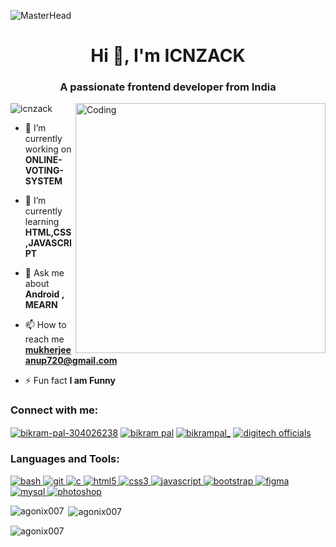 ![MasterHead](https://camo.githubusercontent.com/91c0c50639feb83c9675e648e989b35117171876f126c3af52a522f266f1aeb7/68747470733a2f2f6d69726f2e6d656469756d2e636f6d2f6d61782f313430302f312a4f785437556a4977686b6c4b453864385346796f37672e676966)
<h1 align="center">Hi 👋, I'm ICNZACK</h1>
<h3 align="center">A passionate frontend developer from India</h3>
<img align="right" alt="Coding" width="400" src="https://user-images.githubusercontent.com/69011963/137184767-79a13ec7-1bb3-4341-a6da-3a149c9c159a.gif">

<p align="left"> <img src="https://komarev.com/ghpvc/?username=icnzack&label=Profile%20views&color=0e75b6&style=flat" alt="icnzack" /> </p>

- 🔭 I’m currently working on **ONLINE-VOTING-SYSTEM**

- 🌱 I’m currently learning **HTML,CSS,JAVASCRIPT**

- 💬 Ask me about **Android , MEARN**

- 📫 How to reach me **mukherjeeanup720@gmail.com**

- ⚡ Fun fact **I am Funny**

<h3 align="left">Connect with me:</h3>
<p align="left">
<a href="https://linkedin.com/in/bikram-pal-304026238" target="_blank"><img align="center" src="https://img.icons8.com/3d-fluency/40/null/linkedin.png" alt="bikram-pal-304026238"/></a>
<a href="https://www.facebook.com/thebikrampal" target="_blank"><img align="center" src="https://img.icons8.com/3d-fluency/40/null/facebook-circled.png" alt="bikram pal"/></a>
<a href="https://instagram.com/bikrampal_" target="_blank"><img align="center" src="https://img.icons8.com/3d-fluency/40/null/instagram-new.png" alt="bikrampal_"/></a>
<a href="https://youtube.com/@digitechofficials2021" target="_blank"><img align="center" src="https://img.icons8.com/3d-fluency/40/null/youtube-play.png" alt="digitech officials"/></a>
</p>

<h3 align="left">Languages and Tools:</h3>
<p align="left"> <a href="https://www.gnu.org/software/bash/" target="_blank" rel="noreferrer"> <img src="https://img.icons8.com/color/40/null/bash.png" alt="bash"/> </a> <a href="https://git-scm.com/" target="_blank" rel="noreferrer"> <img src="https://img.icons8.com/color/40/null/git.png" alt="git"/> </a> <a href="https://www.cprogramming.com/" target="_blank" rel="noreferrer"> <img src="https://img.icons8.com/color/40/null/c-programming.png" alt="c"/> </a> <a href="https://www.w3.org/html/" target="_blank" rel="noreferrer"> <img src="https://img.icons8.com/external-tal-revivo-shadow-tal-revivo/40/null/external-html-5-is-a-software-solution-stack-that-defines-the-properties-and-behaviors-of-web-page-logo-shadow-tal-revivo.png" alt="html5"/> </a> <a href="https://www.w3schools.com/css/" target="_blank" rel="noreferrer"> <img src="https://img.icons8.com/fluency/40/null/css3.png" alt="css3"/> </a> <a href="https://developer.mozilla.org/en-US/docs/Web/JavaScript" target="_blank" rel="noreferrer"> <img src="https://img.icons8.com/color/40/null/javascript--v1.png" alt="javascript"/> <a href="https://getbootstrap.com" target="_blank" rel="noreferrer"> <img src="https://img.icons8.com/color/40/null/bootstrap.png" alt="bootstrap"/> </a> <a href="https://www.figma.com/" target="_blank" rel="noreferrer"> <img src="https://img.icons8.com/fluency/40/null/figma.png" alt="figma"/> </a> </a> <a href="https://www.mysql.com/" target="_blank" rel="noreferrer"> <img src="https://img.icons8.com/color/40/null/mysql-logo.png" alt="mysql"/> </a> <a href="https://www.photoshop.com/en" target="_blank" rel="noreferrer"> <img src="https://img.icons8.com/fluency/40/null/adobe-photoshop.png" alt="photoshop"/> </a> </p>

<p><img align="left" src="https://github-readme-stats.vercel.app/api/top-langs?username=agonix007&show_icons=true&locale=en&layout=compact" alt="agonix007" /></p>

<p>&nbsp;<img align="center" src="https://github-readme-stats.vercel.app/api?username=agonix007&show_icons=true&locale=en" alt="agonix007" /></p>

<p><img align="center" src="https://github-readme-streak-stats.herokuapp.com/?user=agonix007&" alt="agonix007" /></p>
